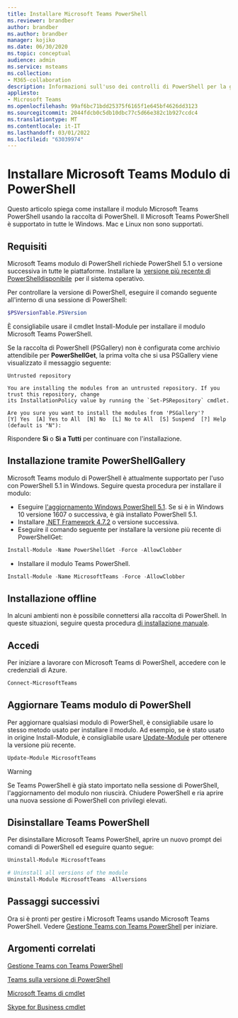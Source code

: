 ```yaml
---
title: Installare Microsoft Teams PowerShell
ms.reviewer: brandber
author: brandber
ms.author: brandber
manager: kojiko
ms.date: 06/30/2020
ms.topic: conceptual
audience: admin
ms.service: msteams
ms.collection:
- M365-collaboration
description: Informazioni sull'uso dei controlli di PowerShell per la gestione Microsoft Teams.
appliesto:
- Microsoft Teams
ms.openlocfilehash: 99af6bc71bdd25375f6165f1e645bf4626dd3123
ms.sourcegitcommit: 2044fdcb0c5db10dbc77c5d66e382c1b927ccdc4
ms.translationtype: MT
ms.contentlocale: it-IT
ms.lasthandoff: 03/01/2022
ms.locfileid: "63039974"
---
```

# <a name="install-microsoft-teams-powershell-module"></a>Installare Microsoft Teams Modulo di PowerShell

Questo articolo spiega come installare il modulo Microsoft Teams PowerShell usando la raccolta di PowerShell. Il Microsoft Teams PowerShell è supportato in tutte le Windows. Mac e Linux non sono supportati.

## <a name="requirements"></a>Requisiti

Microsoft Teams modulo di PowerShell richiede PowerShell 5.1 o versione successiva in tutte le piattaforme. Installare la  [versione più recente di PowerShelldisponibile](/powershell/scripting/install/installing-powershell)  per il sistema operativo. 

Per controllare la versione di PowerShell, eseguire il comando seguente all'interno di una sessione di PowerShell: 

```powershell
$PSVersionTable.PSVersion 
```
È consigliabile usare il cmdlet Install-Module per installare il modulo Microsoft Teams PowerShell. 
 
Se la raccolta di PowerShell (PSGallery) non è configurata come archivio attendibile per **PowerShellGet**, la prima volta che si usa PSGallery viene visualizzato il messaggio seguente:

```console
Untrusted repository

You are installing the modules from an untrusted repository. If you trust this repository, change
its InstallationPolicy value by running the `Set-PSRepository` cmdlet.

Are you sure you want to install the modules from 'PSGallery'?
[Y] Yes  [A] Yes to All  [N] No  [L] No to All  [S] Suspend  [?] Help (default is "N"):
```

Rispondere **Sì** o **Sì a Tutti** per continuare con l'installazione.

## <a name="installing-using-the-powershellgallery"></a>Installazione tramite PowerShellGallery

Microsoft Teams modulo di PowerShell è attualmente supportato per l'uso con PowerShell 5.1 in Windows. Seguire questa procedura per installare il modulo: 

- Eseguire [l'aggiornamento Windows PowerShell 5.1](/powershell/scripting/windows-powershell/install/installing-windows-powershell#upgrading-existing-windows-powershell). Se si è in Windows 10 versione 1607 o successiva, è già installato PowerShell 5.1. 
- Installare [.NET Framework 4.7.2](/dotnet/framework/install) o versione successiva. 
- Eseguire il comando seguente per installare la versione più recente di PowerShellGet:
 
```powershell
Install-Module -Name PowerShellGet -Force -AllowClobber
```
- Installare il modulo Teams PowerShell.

```powershell
Install-Module -Name MicrosoftTeams -Force -AllowClobber
```

## <a name="offline-installation"></a>Installazione offline 

In alcuni ambienti non è possibile connettersi alla raccolta di PowerShell. In queste situazioni, seguire questa procedura [di installazione manuale](https://aka.ms/psgallery-manualdownload).  

## <a name="sign-in"></a>Accedi

Per iniziare a lavorare con Microsoft Teams di PowerShell, accedere con le credenziali di Azure.

```PowerShell
Connect-MicrosoftTeams 
``` 

## <a name="update-teams-powershell-module"></a>Aggiornare Teams modulo di PowerShell

Per aggiornare qualsiasi modulo di PowerShell, è consigliabile usare lo stesso metodo usato per installare il modulo. Ad esempio, se è stato usato in origine Install-Module, è consigliabile usare [Update-Module](/powershell/module/powershellget/update-module) per ottenere la versione più recente.  

```powershell
Update-Module MicrosoftTeams
```

> [!WARNING]
> Se Teams PowerShell è già stato importato nella sessione di PowerShell, l'aggiornamento del modulo non riuscirà. Chiudere PowerShell e ria aprire una nuova sessione di PowerShell con privilegi elevati.


## <a name="uninstall-teams-powershell"></a>Disinstallare Teams PowerShell

Per disinstallare Microsoft Teams PowerShell, aprire un nuovo prompt dei comandi di PowerShell ed eseguire quanto segue: 

```powershell
Uninstall-Module MicrosoftTeams

# Uninstall all versions of the module
Uninstall-Module MicrosoftTeams -Allversions 
```

## <a name="next-steps"></a>Passaggi successivi 

Ora si è pronti per gestire i Microsoft Teams usando Microsoft Teams PowerShell. Vedere [Gestione Teams con Teams PowerShell](teams-powershell-managing-teams.md) per iniziare. 

## <a name="related-topics"></a>Argomenti correlati

[Gestione Teams con Teams PowerShell](teams-powershell-managing-teams.md)

[Teams sulla versione di PowerShell](teams-powershell-release-notes.md)

[Microsoft Teams di cmdlet](/powershell/teams/?view=teams-ps)

[Skype for Business cmdlet](/powershell/skype/intro?view=skype-ps)
